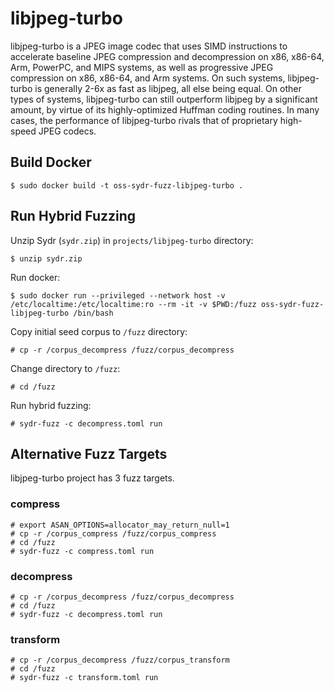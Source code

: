 # libjpeg-turbo

libjpeg-turbo is a JPEG image codec that uses SIMD instructions to accelerate
baseline JPEG compression and decompression on x86, x86-64, Arm, PowerPC, and
MIPS systems, as well as progressive JPEG compression on x86, x86-64, and Arm
systems. On such systems, libjpeg-turbo is generally 2-6x as fast as libjpeg,
all else being equal. On other types of systems, libjpeg-turbo can still
outperform libjpeg by a significant amount, by virtue of its highly-optimized
Huffman coding routines. In many cases, the performance of libjpeg-turbo rivals
that of proprietary high-speed JPEG codecs.

## Build Docker

    $ sudo docker build -t oss-sydr-fuzz-libjpeg-turbo .

## Run Hybrid Fuzzing

Unzip Sydr (`sydr.zip`) in `projects/libjpeg-turbo` directory:

    $ unzip sydr.zip

Run docker:

    $ sudo docker run --privileged --network host -v /etc/localtime:/etc/localtime:ro --rm -it -v $PWD:/fuzz oss-sydr-fuzz-libjpeg-turbo /bin/bash

Copy initial seed corpus to `/fuzz` directory:

    # cp -r /corpus_decompress /fuzz/corpus_decompress

Change directory to `/fuzz`:

    # cd /fuzz

Run hybrid fuzzing:

    # sydr-fuzz -c decompress.toml run

## Alternative Fuzz Targets

libjpeg-turbo project has 3 fuzz targets.

### compress

    # export ASAN_OPTIONS=allocator_may_return_null=1
    # cp -r /corpus_compress /fuzz/corpus_compress
    # cd /fuzz
    # sydr-fuzz -c compress.toml run

### decompress

    # cp -r /corpus_decompress /fuzz/corpus_decompress
    # cd /fuzz
    # sydr-fuzz -c decompress.toml run

### transform

    # cp -r /corpus_decompress /fuzz/corpus_transform
    # cd /fuzz
    # sydr-fuzz -c transform.toml run
